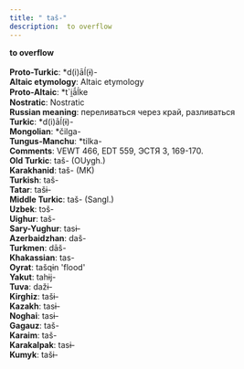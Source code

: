 ```yaml
---
title: " taš-"
description:  to overflow
---
```

<p data-pagefind-weight="0.5">
<strong> to overflow</strong><br><br>
<strong>Proto-Turkic</strong>:  *d(i)āĺ(ɨ)-<br>
<strong>Altaic etymology</strong>:  Altaic etymology<br>
<strong> Proto-Altaic</strong>:  *t`i̯ā́ĺke<br>
<strong>Nostratic</strong>:  Nostratic<br>
<strong>Russian meaning</strong>:  переливаться через край, разливаться<br>
<strong>Turkic</strong>:  *d(i)āĺ(ɨ)-<br>
<strong>Mongolian</strong>:  *čilga-<br>
<strong>Tungus-Manchu</strong>:  *tilka-<br>
<strong>Comments</strong>:  VEWT 466, EDT 559, ЭСТЯ 3, 169-170.<br>
<strong>Old Turkic</strong>:  taš- (OUygh.)<br>
<strong>Karakhanid</strong>:  taš- (MK)<br>
<strong>Turkish</strong>:  taš-<br>
<strong>Tatar</strong>:  tašɨ-<br>
<strong>Middle Turkic</strong>:  taš- (Sangl.)<br>
<strong>Uzbek</strong>:  tɔš-<br>
<strong>Uighur</strong>:  taš-<br>
<strong>Sary-Yughur</strong>:  tasɨ-<br>
<strong>Azerbaidzhan</strong>:  daš-<br>
<strong>Turkmen</strong>:  dāš-<br>
<strong>Khakassian</strong>:  tas-<br>
<strong>Oyrat</strong>:  tašqɨn 'flood'<br>
<strong>Yakut</strong>:  tahɨj-<br>
<strong>Tuva</strong>:  dažɨ-<br>
<strong>Kirghiz</strong>:  tašɨ-<br>
<strong>Kazakh</strong>:  tasɨ-<br>
<strong>Noghai</strong>:  tasɨ-<br>
<strong>Gagauz</strong>:  taš-<br>
<strong>Karaim</strong>:  taš-<br>
<strong>Karakalpak</strong>:  tasɨ-<br>
<strong>Kumyk</strong>:  tašɨ-<br>

</p>
